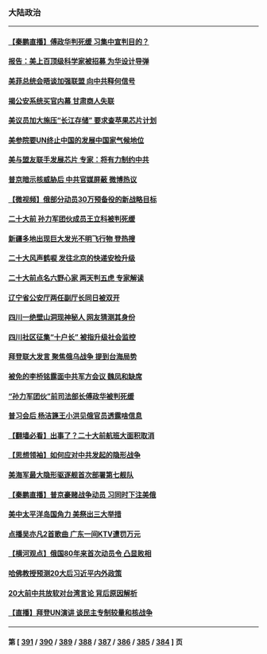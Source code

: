 ### 大陆政治
---
#### [【秦鹏直播】傅政华判死缓 习集中宣判目的？](../../pages/ncid277/n13830788.md) 
#### [报告：美上百顶级科学家被招募 为华设计导弹](../../pages/ncid277/n13830728.md) 
#### [美菲总统会晤谈加强联盟 向中共释何信号](../../pages/ncid277/n13830737.md) 
#### [揭公安系统买官内幕 甘肃商人失联](../../pages/ncid277/n13830727.md) 
#### [美议员加大施压“长江存储” 要求查苹果芯片计划](../../pages/ncid277/n13830569.md) 
#### [美参院要UN终止中国的发展中国家气候地位](../../pages/ncid277/n13830631.md) 
#### [美与盟友联手发展芯片 专家：将有力制约中共](../../pages/ncid277/n13830450.md) 
#### [普京暗示核威胁后 中共官媒屏蔽 微博热议](../../pages/ncid277/n13830586.md) 
#### [【微视频】俄部分动员30万预备役的新战略目标](../../pages/ncid277/n13830550.md) 
#### [二十大前 孙力军团伙成员王立科被判死缓](../../pages/ncid277/n13830369.md) 
#### [新疆多地出现巨大发光不明飞行物 登热搜](../../pages/ncid277/n13830445.md) 
#### [二十大风声鹤唳 发往北京的快递安检升级](../../pages/ncid277/n13830358.md) 
#### [二十大前点名六野心家 两天判五虎 专家解读](../../pages/ncid277/n13830330.md) 
#### [辽宁省公安厅两任副厅长同日被双开](../../pages/ncid277/n13830356.md) 
#### [四川一绝壁山洞现神秘人 网友猜测其身份](../../pages/ncid277/n13830357.md) 
#### [四川社区征集“十户长” 被指升级社会监控](../../pages/ncid277/n13829796.md) 
#### [拜登联大发言 聚焦俄乌战争 提到台海局势](../../pages/ncid277/n13830351.md) 
#### [被免的李桥铭露面中共军方会议 魏凤和缺席](../../pages/ncid277/n13830059.md) 
#### [“孙力军团伙”前司法部长傅政华被判死缓](../../pages/ncid277/n13830058.md) 
#### [普习会后 杨洁篪王小洪见俄官员透露啥信息](../../pages/ncid277/n13829972.md) 
#### [【翻墙必看】出事了？二十大前航班大面积取消](../../pages/ncid277/n13830111.md) 
#### [【思想领袖】如何应对中共发起的隐形战争](../../pages/ncid277/n13810274.md) 
#### [美海军最大隐形驱逐舰首次部署第七舰队](../../pages/ncid277/n13829845.md) 
#### [【秦鹏直播】普京豪赌战争动员 习同时下注美俄](../../pages/ncid277/n13829889.md) 
#### [美中太平洋岛国角力 美祭出三大举措](../../pages/ncid277/n13829861.md) 
#### [点播吴亦凡2首歌曲 广东一间KTV遭罚万元](../../pages/ncid277/n13829878.md) 
#### [【横河观点】俄国80年来首次动员令 凸显败相](../../pages/ncid277/n13829734.md) 
#### [哈佛教授预测20大后习近平内外政策](../../pages/ncid277/n13829176.md) 
#### [20大前中共放软对台湾言论 背后原因解析](../../pages/ncid277/n13829842.md) 
#### [【直播】拜登UN演讲 谈民主专制较量和核战争](../../pages/ncid277/n13829827.md) 

---
#### 第 [ [391](./391.md) / [390](./390.md) / [389](./389.md) / [388](./388.md) / [387](./387.md) / [386](./386.md) / [385](./385.md) / [384](./384.md) ] 页
